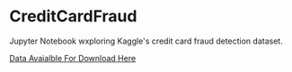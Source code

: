 # CreditCardFraud
Jupyter Notebook wxploring Kaggle's credit card fraud detection dataset.

[Data Avaialble For Download Here](https://www.kaggle.com/mlg-ulb/creditcardfraud)

